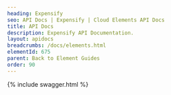 ```yaml
---
heading: Expensify
seo: API Docs | Expensify | Cloud Elements API Docs
title: API Docs
description: Expensify API Documentation.
layout: apidocs
breadcrumbs: /docs/elements.html
elementId: 675
parent: Back to Element Guides
order: 90
---
```


{% include swagger.html %}
